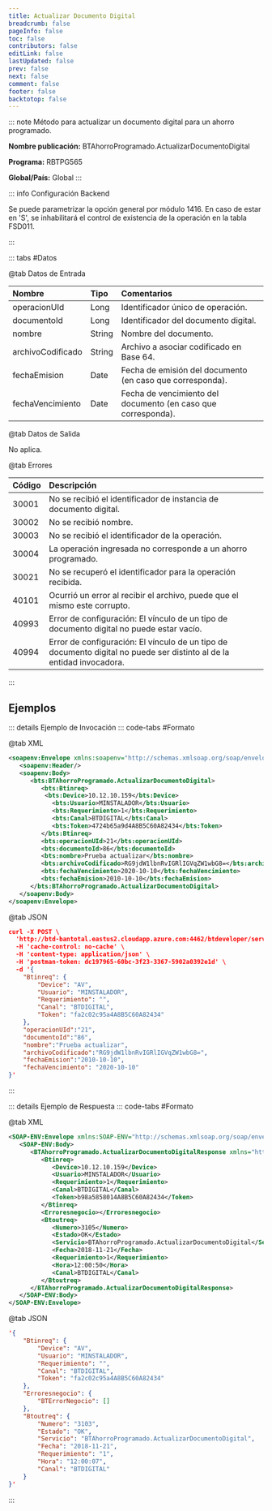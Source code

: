 ```yaml
---
title: Actualizar Documento Digital
breadcrumb: false
pageInfo: false
toc: false
contributors: false
editLink: false
lastUpdated: false
prev: false
next: false
comment: false
footer: false
backtotop: false
---
```


<!-- ABRE DATOS DEL MÉTODO -->
::: note Método para actualizar un documento digital para un ahorro programado.

**Nombre publicación:** BTAhorroProgramado.ActualizarDocumentoDigital

**Programa:** RBTPG565

**Global/País:** Global
:::
<!-- CIERRA DATOS DEL MÉTODO -->

<!-- ABRE CONFIGURACIÓN BACKEND -->
::: info Configuración Backend

Se puede parametrizar la opción general por módulo 1416. En caso de estar en 'S', se inhabilitará el control de existencia de la operación en la tabla FSD011.

:::
<!-- CIERRA CONFIGURACIÓN BACKEND -->

<!-- ABRE TABLA DE DATOS -->
::: tabs #Datos 

@tab Datos de Entrada

Nombre | Tipo | Comentarios
:--------- | :--------- | :---------
operacionUId | Long | Identificador único de operación.
documentoId | Long | Identificador del documento digital.
nombre | String | Nombre del documento.
archivoCodificado | String | Archivo a asociar codificado en Base 64.
fechaEmision | Date | Fecha de emisión del documento (en caso que corresponda).
fechaVencimiento | Date | Fecha de vencimiento del documento (en caso que corresponda).

@tab Datos de Salida

No aplica.

@tab Errores

Código | Descripción
:--------- | :-----------
30001 | No se recibió el identificador de instancia de documento digital.
30002 | No se recibió nombre.
30003 | No se recibió el identificador de la operación.
30004 | La operación ingresada no corresponde a un ahorro programado.
30021 | No se recuperó el identificador para la operación recibida.
40101 | Ocurrió un error al recibir el archivo, puede que el mismo este corrupto.
40993 | Error de configuración: El vínculo de un tipo de documento digital no puede estar vacío.
40994 | Error de configuración: El vínculo de un tipo de documento digital no puede ser distinto al de la entidad invocadora.
::: 
<!-- CIERRA TABLA DE DATOS -->

## **Ejemplos**

<!-- ABRE EJEMPLO DE INVOCACIÓN -->
::: details Ejemplo de Invocación 
::: code-tabs #Formato

@tab XML
```xml
<soapenv:Envelope xmlns:soapenv="http://schemas.xmlsoap.org/soap/envelope/" xmlns:bts="http://uy.com.dlya.bantotal/BTSOA/">
   <soapenv:Header/>
   <soapenv:Body>
      <bts:BTAhorroProgramado.ActualizarDocumentoDigital>
         <bts:Btinreq>
		  <bts:Device>10.12.10.159</bts:Device>
            <bts:Usuario>MINSTALADOR</bts:Usuario>
            <bts:Requerimiento>1</bts:Requerimiento>
            <bts:Canal>BTDIGITAL</bts:Canal>
            <bts:Token>4724b65a9d4A8B5C60A82434</bts:Token>
         </bts:Btinreq>
         <bts:operacionUId>21</bts:operacionUId>
         <bts:documentoId>86</bts:documentoId>
         <bts:nombre>Prueba actualizar</bts:nombre>
         <bts:archivoCodificado>RG9jdW1lbnRvIGRlIGVqZW1wbG8=</bts:archivoCodificado>
         <bts:fechaVencimiento>2020-10-10</bts:fechaVencimiento>
         <bts:fechaEmision>2010-10-10</bts:fechaEmision>
      </bts:BTAhorroProgramado.ActualizarDocumentoDigital>
   </soapenv:Body>
</soapenv:Envelope>
```

@tab JSON
```json
curl -X POST \
  'http://btd-bantotal.eastus2.cloudapp.azure.com:4462/btdeveloper/servlet/com.dlya.bantotal.odwsbt_BTAhorroProgramado?ActualizarDocumentoDigital=' \
  -H 'cache-control: no-cache' \
  -H 'content-type: application/json' \
  -H 'postman-token: dc197965-60bc-3f23-3367-5902a0392e1d' \
  -d '{
	"Btinreq": {
		"Device": "AV",
		"Usuario": "MINSTALADOR",
		"Requerimiento": "",
		"Canal": "BTDIGITAL",
		"Token": "fa2c02c95a4A8B5C60A82434"
	},
	"operacionUId":"21",
    "documentoId":"86",
    "nombre":"Prueba actualizar",
    "archivoCodificado":"RG9jdW1lbnRvIGRlIGVqZW1wbG8=",
    "fechaEmision":"2010-10-10",
    "fechaVencimiento": "2020-10-10"
}'
```
:::
<!-- CIERRA EJEMPLO DE INVOCACIÓN -->

<!-- ABRE EJEMPLO DE RESPUESTA -->
::: details Ejemplo de Respuesta 
::: code-tabs #Formato

@tab XML
```xml
<SOAP-ENV:Envelope xmlns:SOAP-ENV="http://schemas.xmlsoap.org/soap/envelope/" xmlns:xsd="http://www.w3.org/2001/XMLSchema" xmlns:SOAP-ENC="http://schemas.xmlsoap.org/soap/encoding/" xmlns:xsi="http://www.w3.org/2001/XMLSchema-instance">
   <SOAP-ENV:Body>
      <BTAhorroProgramado.ActualizarDocumentoDigitalResponse xmlns="http://uy.com.dlya.bantotal/BTSOA/">
         <Btinreq>
            <Device>10.12.10.159</Device>
            <Usuario>MINSTALADOR</Usuario>
            <Requerimiento>1</Requerimiento>
            <Canal>BTDIGITAL</Canal>
            <Token>b98a5858014A8B5C60A82434</Token>
         </Btinreq>
         <Erroresnegocio></Erroresnegocio>
         <Btoutreq>
            <Numero>3105</Numero>
            <Estado>OK</Estado>
            <Servicio>BTAhorroProgramado.ActualizarDocumentoDigital</Servicio>
            <Fecha>2018-11-21</Fecha>
            <Requerimiento>1</Requerimiento>
            <Hora>12:00:50</Hora>
            <Canal>BTDIGITAL</Canal>
         </Btoutreq>
      </BTAhorroProgramado.ActualizarDocumentoDigitalResponse>
   </SOAP-ENV:Body>
</SOAP-ENV:Envelope>
```

@tab JSON
```json
'{
	"Btinreq": {
		"Device": "AV",
		"Usuario": "MINSTALADOR",
		"Requerimiento": "",
		"Canal": "BTDIGITAL",
		"Token": "fa2c02c95a4A8B5C60A82434"
	},
    "Erroresnegocio": {
        "BTErrorNegocio": []
    },
    "Btoutreq": {
        "Numero": "3103",
        "Estado": "OK",
        "Servicio": "BTAhorroProgramado.ActualizarDocumentoDigital",
        "Fecha": "2018-11-21",
        "Requerimiento": "1",
        "Hora": "12:00:07",
        "Canal": "BTDIGITAL"
    }
}'
```
::: 
<!-- CIERRA EJEMPLO DE RESPUESTA -->